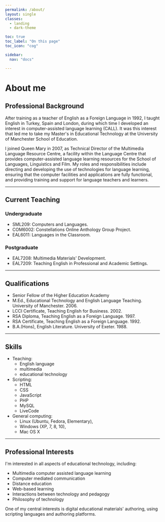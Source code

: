 ```yaml
---
permalink: /about/
layout: single
classes:
  - landing
  - dark-theme

toc: true
toc_label: "On this page"
toc_icon: "cog"

sidebar:
  nav: "docs"

---
```

<h1>About me</h1>

## Professional Background

After training as a teacher of English as a Foreign Language in 1992, I taught English in Turkey, Spain and London, during which time I developed an interest in computer-assisted language learning (CALL). It was this interest that led me to take my Master's in Educational Technology at the University of Manchester School of Education.

I joined Queen Mary in 2007, as Technical Director of the Multimedia Language Resource Centre, a facility within the Language Centre that provides computer-assisted language learning resources for the School of Languages, Linguistics and Film. My roles and responsibilities include directing and developing the use of technologies for language learning, ensuring that the computer facilities and applications are fully functional, and providing training and support for language teachers and learners.

<hr>

## Current Teaching
### Undergraduate

   - SML209: Computers and Languages.
   - COM6002: Constellations Online Anthology Group Project.
   - EAL6011: Languages in the Classroom.

### Postgraduate

   - EAL7208: Multimedia Materials' Development.
   - EAL7209: Teaching English in Professional and Academic Settings.

<hr>

## Qualifications

- Senior Fellow of the Higher Education Academy
- M.Ed., Educational Technology and English Language Teaching. University of Manchester. 2006.
- LCCI Certificate, Teaching English for Business. 2002.
- RSA Diploma, Teaching English as a Foreign Language. 1997.
- RSA Certificate, Teaching English as a Foreign Language. 1992.
- B.A.(Hons), English Literature. University of Exeter. 1988.

<hr> 

## Skills

- Teaching: 
   - English language 
   - multimedia
   - educational technology
- Scripting: 
   - HTML 
   - CSS
   - JavaScript
   - PHP
   - MySQL
   - LiveCode
- General computing: 
   - Linux (Ubuntu, Fedora, Elementary), 
   - Windows (XP, 7, 8, 10), 
   - Mac OS X

<hr>

## Professional Interests

I'm interested in all aspects of educational technology, including:

   - Multimedia computer assisted language learning
   - Computer mediated communication
   - Distance education
   - Web-based learning
   - Interactions between technology and pedagogy
   - Philosophy of technology

One of my central interests is digital educational materials' authoring, using scripting languages and authoring platforms.


